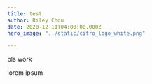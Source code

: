 ```yaml
---
title: test
author: Riley Chou
date: 2020-12-11T04:00:00.000Z
hero_image: "../static/citro_logo_white.png"

---
```

pls work

lorem ipsum